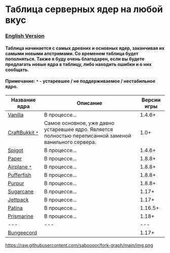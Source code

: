 # Таблица серверных ядер на любой вкус

### [English Version](https://github.com/bottleofench/minecraft-content-bestiary/blob/main/mods/server-software_en.md)

#### Таблица начинается с самых древних и основных ядер, заканчивая их самыми новыми апстримами. Со временем таблица будет пополняться. Также я буду очень благодарен, если вы будете предлагать новые ядра в таблицу, либо находить ошибки и о них сообщать.

#### Примечание: `*` - устаревшее / не поддерживаемое / нестабильное ядро.


| Название ядра | Описание | Версии игры |
| --- | --- | --- |
| [Vanilla](https://getbukkit.org/download/vanilla) | В процессе... | 1.4.6+ |
| [CraftBukkit `*`](https://getbukkit.org/download/craftbukkit) | Самое основное, уже давно устаревшее ядро. Является полностью переписанной заменой ванильного сервера. | 1.0+ |
| [Spigot](https://getbukkit.org/download/spigot) | В процессе... | 1.4.6+ |
| [Paper](https://github.com/PaperMC/Paper) | В процессе... | 1.8.8+ |
| [Airplane `*`](https://airplane.gg) | В процессе... | 1.8.8+ |
| [Pufferfish](https://github.com/pufferfish-gg/Pufferfish) | В процессе... | 1.8.8+ |
| [Purpur](https://github.com/PurpurMC/Purpur) | В процессе... | 1.8.8+ |
| [Sugarcane](https://github.com/SugarcaneMC/Sugarcane) | В процессе... | 1.17+ |
| [Jettpack](https://gitlab.com/Titaniumtown/JettPack) | В процессе... | 1.17+ |
| [Patina](https://github.com/PatinaMC/Patina) | В процессе... | 1.16.5+ |
| [Prismarine](https://github.com/PrismarineTeam/Prismarine) | В процессе... | 1.18+ |
| --- | --- | --- |
| [Bungeecord](https://www.spigotmc.org/wiki/bungeecord-installation/) |  | 1.17+ |

https://raw.githubusercontent.com/saboooor/fork-graph/main/img.png